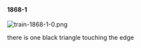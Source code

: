 #### 1868-1
![train-1868-1-0.png](https://github.com/lil-lab/nlvr/raw/master/nlvr/train/images/61/train-1868-1-0.png "train-1868-1-0.png")

there is one black triangle touching the edge